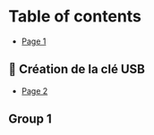 # Table of contents

* [Page 1](README.md)

## 🔑 Création de la clé USB

* [Page 2](creation-de-la-cle-usb/page-2.md)

## Group 1
